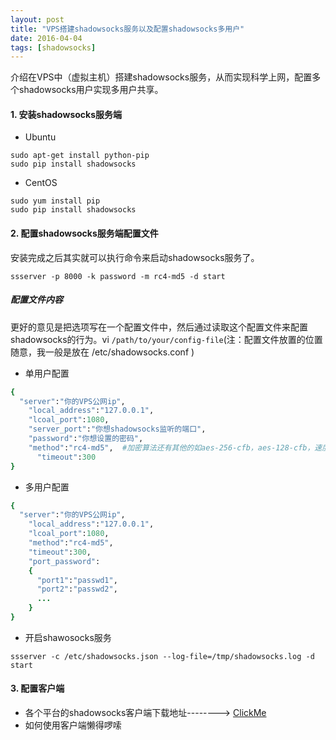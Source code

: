 ```yaml
---
layout: post
title: "VPS搭建shadowsocks服务以及配置shadowsocks多用户"
date: 2016-04-04
tags: [shadowsocks]
---
```

介绍在VPS中（虚拟主机）搭建shadowsocks服务，从而实现科学上网，配置多个shadowsocks用户实现多用户共享。

#### 1. 安装shadowsocks服务端
* Ubuntu

```shell
sudo apt-get install python-pip
sudo pip install shadowsocks 
```

* CentOS

```shell
sudo yum install pip
sudo pip install shadowsocks
```

#### 2. 配置shadowsocks服务端配置文件
安装完成之后其实就可以执行命令来启动shadowsocks服务了。

```shell
ssserver -p 8000 -k password -m rc4-md5 -d start
```

##### 配置文件内容

更好的意见是把选项写在一个配置文件中，然后通过读取这个配置文件来配置shadowsocks的行为。vi `/path/to/your/config-file`(注：配置文件放置的位置随意，我一般是放在 /etc/shadowsocks.conf )

* 单用户配置

```ruby
{
  "server":"你的VPS公网ip",
    "local_address":"127.0.0.1",
    "lcoal_port":1080,
    "server_port":"你想shadowsocks监听的端口",
    "password":"你想设置的密码",
    "method":"rc4-md5",  #加密算法还有其他的如aes-256-cfb，aes-128-cfb，速度快的话就选择rc4-md5
      "timeout":300
}
```

* 多用户配置

```ruby
{
  "server":"你的VPS公网ip",
    "local_address":"127.0.0.1",
    "lcoal_port":1080,
    "method":"rc4-md5",
    "timeout":300,
    "port_password":
    {
      "port1":"passwd1",
      "port2":"passwd2",
      ...
    }
}
```
* 开启shawosocks服务

```shell
ssserver -c /etc/shadowsocks.json --log-file=/tmp/shadowsocks.log -d start
```

#### 3. 配置客户端
* 各个平台的shadowsocks客户端下载地址--------> [ClickMe](https://shadowsocks.org/en/download/clients.html)
* 如何使用客户端懒得啰嗦
